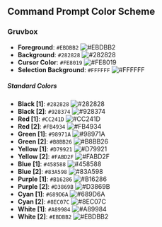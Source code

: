 ## Command Prompt Color Scheme

### Gruvbox
- **Foreground**: `#EBDBB2` ![#EBDBB2](https://via.placeholder.com/15/EBDBB2/000000?text=+)
- **Background**: `#282828` ![#282828](https://via.placeholder.com/15/282828/000000?text=+)
- **Cursor Color**: `#FE8019` ![#FE8019](https://via.placeholder.com/15/FE8019/000000?text=+)
- **Selection Background**: `#FFFFFF` ![#FFFFFF](https://via.placeholder.com/15/FFFFFF/000000?text=+)

##### Standard Colors

- **Black [1]**: `#282828` ![#282828](https://via.placeholder.com/15/282828/000000?text=+)
- **Black [2]**: `#928374` ![#928374](https://via.placeholder.com/15/928374/000000?text=+)
- **Red [1]**: `#CC241D` ![#CC241D](https://via.placeholder.com/15/CC241D/000000?text=+)
- **Red [2]**: `#FB4934` ![#FB4934](https://via.placeholder.com/15/FB4934/000000?text=+)
- **Green [1]**: `#98971A` ![#98971A](https://via.placeholder.com/15/98971A/000000?text=+)
- **Green [2]**: `#B8BB26` ![#B8BB26](https://via.placeholder.com/15/B8BB26/000000?text=+)
- **Yellow [1]**: `#D79921` ![#D79921](https://via.placeholder.com/15/B8BB26/000000?text=+)
- **Yellow [2]**: `#FABD2F` ![#FABD2F](https://via.placeholder.com/15/B8BB26/000000?text=+)
- **Blue [1]**: `#458588` ![#458588](https://via.placeholder.com/15/458588/000000?text=+)
- **Blue [2]**: `#83A598` ![#83A598](https://via.placeholder.com/15/83A598/000000?text=+)
- **Purple [1]**: `#B16286` ![#B16286](https://via.placeholder.com/15/B16286/000000?text=+)
- **Purple [2]**: `#D3869B` ![#D3869B](https://via.placeholder.com/15/D3869B/000000?text=+)
- **Cyan [1]**: `#689D6A` ![#689D6A](https://via.placeholder.com/15/689D6A/000000?text=+)
- **Cyan [2]**: `#8EC07C` ![#8EC07C](https://via.placeholder.com/15/8EC07C/000000?text=+)
- **White [1]**: `#A89984` ![#A89984](https://via.placeholder.com/15/A89984/000000?text=+)
- **White [2]**: `#EBDBB2` ![#EBDBB2](https://via.placeholder.com/15/EBDBB2/000000?text=+)

